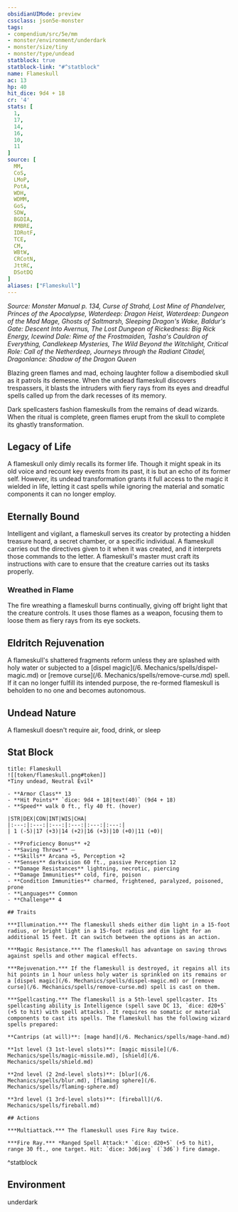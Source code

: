 ```yaml
---
obsidianUIMode: preview
cssclass: json5e-monster
tags:
- compendium/src/5e/mm
- monster/environment/underdark
- monster/size/tiny
- monster/type/undead
statblock: true
statblock-link: "#^statblock"
name: Flameskull
ac: 13
hp: 40
hit_dice: 9d4 + 18
cr: '4'
stats: [
  1,
  17,
  14,
  16,
  10,
  11
]
source: [
  MM,
  CoS,
  LMoP,
  PotA,
  WDH,
  WDMM,
  GoS,
  SDW,
  BGDIA,
  RMBRE,
  IDRotF,
  TCE,
  CM,
  WBtW,
  CRCotN,
  JttRC,
  DSotDQ
]
aliases: ["Flameskull"]
---
```

*Source: Monster Manual p. 134, Curse of Strahd, Lost Mine of Phandelver, Princes of the Apocalypse, Waterdeep: Dragon Heist, Waterdeep: Dungeon of the Mad Mage, Ghosts of Saltmarsh, Sleeping Dragon's Wake, Baldur's Gate: Descent Into Avernus, The Lost Dungeon of Rickedness: Big Rick Energy, Icewind Dale: Rime of the Frostmaiden, Tasha's Cauldron of Everything, Candlekeep Mysteries, The Wild Beyond the Witchlight, Critical Role: Call of the Netherdeep, Journeys through the Radiant Citadel, Dragonlance: Shadow of the Dragon Queen*  

Blazing green flames and mad, echoing laughter follow a disembodied skull as it patrols its demesne. When the undead flameskull discovers trespassers, it blasts the intruders with fiery rays from its eyes and dreadful spells called up from the dark recesses of its memory.

Dark spellcasters fashion flameskulls from the remains of dead wizards. When the ritual is complete, green flames erupt from the skull to complete its ghastly transformation.

## Legacy of Life

A flameskull only dimly recalls its former life. Though it might speak in its old voice and recount key events from its past, it is but an echo of its former self. However, its undead transformation grants it full access to the magic it wielded in life, letting it cast spells while ignoring the material and somatic components it can no longer employ.

## Eternally Bound

Intelligent and vigilant, a flameskull serves its creator by protecting a hidden treasure hoard, a secret chamber, or a specific individual. A flameskull carries out the directives given to it when it was created, and it interprets those commands to the letter. A flameskull's master must craft its instructions with care to ensure that the creature carries out its tasks properly.

### Wreathed in Flame

The fire wreathing a flameskull burns continually, giving off bright light that the creature controls. It uses those flames as a weapon, focusing them to loose them as fiery rays from its eye sockets.

## Eldritch Rejuvenation

A flameskull's shattered fragments reform unless they are splashed with holy water or subjected to a [dispel magic](/6. Mechanics/spells/dispel-magic.md) or [remove curse](/6. Mechanics/spells/remove-curse.md) spell. If it can no longer fulfill its intended purpose, the re-formed flameskull is beholden to no one and becomes autonomous.

## Undead Nature

A flameskull doesn't require air, food, drink, or sleep

## Stat Block

```ad-statblock
title: Flameskull
![[token/flameskull.png#token]]
*Tiny undead, Neutral Evil*

- **Armor Class** 13 
- **Hit Points** `dice: 9d4 + 18|text(40)` (9d4 + 18) 
- **Speed** walk 0 ft., fly 40 ft. (hover)

|STR|DEX|CON|INT|WIS|CHA|
|:---:|:---:|:---:|:---:|:---:|:---:|
| 1 (-5)|17 (+3)|14 (+2)|16 (+3)|10 (+0)|11 (+0)|

- **Proficiency Bonus** +2
- **Saving Throws** ⏤
- **Skills** Arcana +5, Perception +2
- **Senses** darkvision 60 ft., passive Perception 12
- **Damage Resistances** lightning, necrotic, piercing
- **Damage Immunities** cold, fire, poison
- **Condition Immunities** charmed, frightened, paralyzed, poisoned, prone
- **Languages** Common
- **Challenge** 4

## Traits

***Illumination.*** The flameskull sheds either dim light in a 15-foot radius, or bright light in a 15-foot radius and dim light for an additional 15 feet. It can switch between the options as an action.

***Magic Resistance.*** The flameskull has advantage on saving throws against spells and other magical effects.

***Rejuvenation.*** If the flameskull is destroyed, it regains all its hit points in 1 hour unless holy water is sprinkled on its remains or a [dispel magic](/6. Mechanics/spells/dispel-magic.md) or [remove curse](/6. Mechanics/spells/remove-curse.md) spell is cast on them.

***Spellcasting.*** The flameskull is a 5th-level spellcaster. Its spellcasting ability is Intelligence (spell save DC 13, `dice: d20+5` (+5 to hit) with spell attacks). It requires no somatic or material components to cast its spells. The flameskull has the following wizard spells prepared:

**Cantrips (at will)**: [mage hand](/6. Mechanics/spells/mage-hand.md)

**1st level (3 1st-level slots)**: [magic missile](/6. Mechanics/spells/magic-missile.md), [shield](/6. Mechanics/spells/shield.md)

**2nd level (2 2nd-level slots)**: [blur](/6. Mechanics/spells/blur.md), [flaming sphere](/6. Mechanics/spells/flaming-sphere.md)

**3rd level (1 3rd-level slots)**: [fireball](/6. Mechanics/spells/fireball.md)

## Actions

***Multiattack.*** The flameskull uses Fire Ray twice.

***Fire Ray.*** *Ranged Spell Attack:* `dice: d20+5` (+5 to hit), range 30 ft., one target. Hit: `dice: 3d6|avg` (`3d6`) fire damage.
```
^statblock

## Environment

underdark